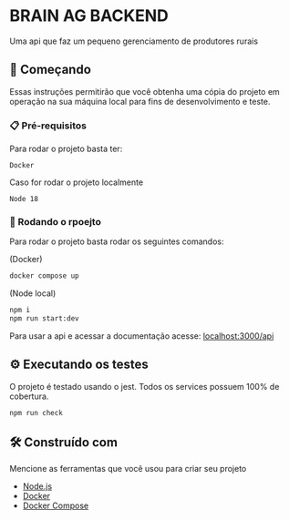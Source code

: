 # BRAIN AG BACKEND

Uma api que faz um pequeno gerenciamento de produtores rurais

## 🚀 Começando

Essas instruções permitirão que você obtenha uma cópia do projeto em operação na sua máquina local para fins de desenvolvimento e teste.


### 📋 Pré-requisitos

Para rodar o projeto basta ter:

```
Docker
```

Caso for rodar o projeto localmente

```
Node 18
```

### 🚀 Rodando o rpoejto

Para rodar o projeto basta rodar os seguintes comandos:

(Docker)

```bash
docker compose up
```

(Node local)

```bash
npm i
npm run start:dev
```

Para usar a api e acessar a documentação acesse: [localhost:3000/api](http://localhost:3000/api)

## ⚙️ Executando os testes

O projeto é testado usando o jest. Todos os services possuem 100% de cobertura.


```bash
npm run check
```


## 🛠️ Construído com

Mencione as ferramentas que você usou para criar seu projeto

- [Node.js](https://nodejs.org/) 
- [Docker](https://www.docker.com/get-started)
- [Docker Compose](https://docs.docker.com/compose/install/)

